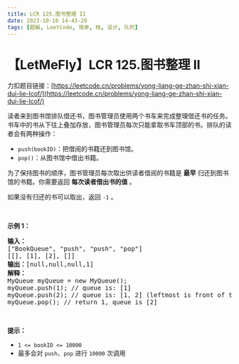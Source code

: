 ```yaml
---
title: LCR 125.图书整理 II
date: 2023-10-10 14-43-29
tags: [题解, LeetCode, 简单, 栈, 设计, 队列]
---
```


# 【LetMeFly】LCR 125.图书整理 II

力扣题目链接：[https://leetcode.cn/problems/yong-liang-ge-zhan-shi-xian-dui-lie-lcof/](https://leetcode.cn/problems/yong-liang-ge-zhan-shi-xian-dui-lie-lcof/)

<p>读者来到图书馆排队借还书，图书管理员使用两个书车来完成整理借还书的任务。书车中的书从下往上叠加存放，图书管理员每次只能拿取书车顶部的书。排队的读者会有两种操作：</p>

<ul>
	<li><code>push(bookID)</code>：把借阅的书籍还到图书馆。</li>
	<li><code>pop()</code>：从图书馆中借出书籍。</li>
</ul>

<p>为了保持图书的顺序，图书管理员每次取出供读者借阅的书籍是 <strong>最早</strong> 归还到图书馆的书籍。你需要返回 <strong>每次读者借出书的值</strong> 。</p>

<p>如果没有归还的书可以取出，返回&nbsp;<code>-1</code> 。</p>

<p>&nbsp;</p>

<p><strong>示例 1：</strong></p>

<pre>
<strong>输入：</strong>
["BookQueue", "push", "push", "pop"]
[[], [1], [2], []]
<strong>输出：</strong>[null,null,null,1]
<strong>解释：
</strong>MyQueue myQueue = new MyQueue();
myQueue.push(1); // queue is: [1]
myQueue.push(2); // queue is: [1, 2] (leftmost is front of the queue)
myQueue.pop(); // return 1, queue is [2]</pre>

<p>&nbsp;</p>

<p><strong>提示：</strong></p>

<ul>
	<li><code>1 &lt;= bookID &lt;= 10000</code></li>
	<li>最多会对 <code>push</code>、<code>pop</code> 进行 <code>10000</code> 次调用</li>
</ul>

<p>&nbsp;</p>


    